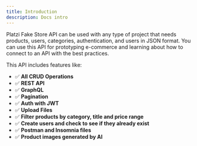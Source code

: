 ```yaml
---
title: Introduction
description: Docs intro
---
```


Platzi Fake Store API can be used with any type of project that needs products, users, categories, authentication, and users in JSON format. You can use this API for prototyping e-commerce and learning about how to connect to an API with the best practices.

This API includes features like:

- ✅ **All CRUD Operations**
- ✅ **REST API**
- ✅ **GraphQL**
- ✅ **Pagination**
- ✅ **Auth with JWT**
- ✅ **Upload Files**
- ✅ **Filter products by category, title and price range**
- ✅ **Create users and check to see if they already exist**
- ✅ **Postman and Insomnia files**
- ✅ **Product images generated by AI**
